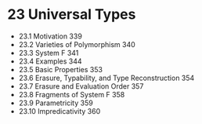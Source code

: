 # 23 Universal Types

- 23.1 Motivation 339
- 23.2 Varieties of Polymorphism 340
- 23.3 System F 341
- 23.4 Examples 344
- 23.5 Basic Properties 353
- 23.6 Erasure, Typability, and Type Reconstruction 354
- 23.7 Erasure and Evaluation Order 357
- 23.8 Fragments of System F 358
- 23.9 Parametricity 359
- 23.10 Impredicativity 360
